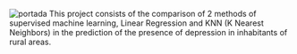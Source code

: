 ![portada](https://github.com/LuisDHuante/Analyzing-Depression-Data/issues/1#issue-1312230546)
This project consists of the comparison of 2 methods of supervised machine learning, Linear Regression and KNN (K Nearest Neighbors) in the prediction of the presence of depression in inhabitants of rural areas.
